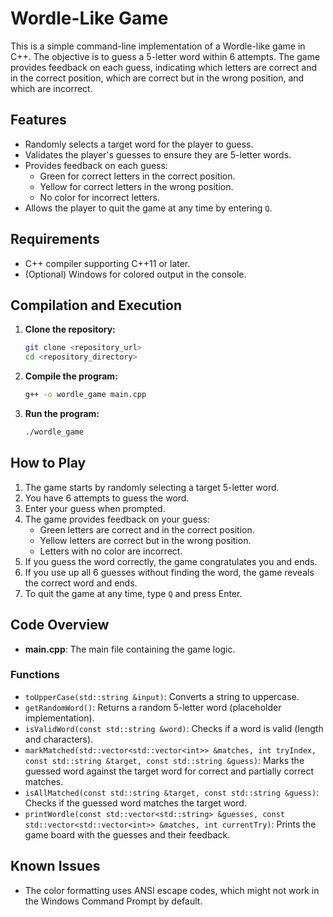 # Wordle-Like Game

This is a simple command-line implementation of a Wordle-like game in C++. The objective is to guess a 5-letter word within 6 attempts. The game provides feedback on each guess, indicating which letters are correct and in the correct position, which are correct but in the wrong position, and which are incorrect.

## Features

- Randomly selects a target word for the player to guess.
- Validates the player's guesses to ensure they are 5-letter words.
- Provides feedback on each guess:
  - Green for correct letters in the correct position.
  - Yellow for correct letters in the wrong position.
  - No color for incorrect letters.
- Allows the player to quit the game at any time by entering `Q`.

## Requirements

- C++ compiler supporting C++11 or later.
- (Optional) Windows for colored output in the console.

## Compilation and Execution

1. **Clone the repository:**
    ```sh
    git clone <repository_url>
    cd <repository_directory>
    ```

2. **Compile the program:**
    ```sh
    g++ -o wordle_game main.cpp
    ```

3. **Run the program:**
    ```sh
    ./wordle_game
    ```

## How to Play

1. The game starts by randomly selecting a target 5-letter word.
2. You have 6 attempts to guess the word.
3. Enter your guess when prompted.
4. The game provides feedback on your guess:
   - Green letters are correct and in the correct position.
   - Yellow letters are correct but in the wrong position.
   - Letters with no color are incorrect.
5. If you guess the word correctly, the game congratulates you and ends.
6. If you use up all 6 guesses without finding the word, the game reveals the correct word and ends.
7. To quit the game at any time, type `Q` and press Enter.

## Code Overview

- **main.cpp**: The main file containing the game logic.

### Functions

- `toUpperCase(std::string &input)`: Converts a string to uppercase.
- `getRandomWord()`: Returns a random 5-letter word (placeholder implementation).
- `isValidWord(const std::string &word)`: Checks if a word is valid (length and characters).
- `markMatched(std::vector<std::vector<int>> &matches, int tryIndex, const std::string &target, const std::string &guess)`: Marks the guessed word against the target word for correct and partially correct matches.
- `isAllMatched(const std::string &target, const std::string &guess)`: Checks if the guessed word matches the target word.
- `printWordle(const std::vector<std::string> &guesses, const std::vector<std::vector<int>> &matches, int currentTry)`: Prints the game board with the guesses and their feedback.

## Known Issues

- The color formatting uses ANSI escape codes, which might not work in the Windows Command Prompt by default.
